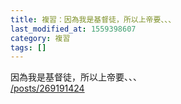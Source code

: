 ```yaml
---
title: 複習：因為我是基督徒，所以上帝要、、、
last_modified_at: 1559398607
category: 複習
tags: []
---
```


<p>因為我是基督徒，所以上帝要、、、<br>
<a href="/posts/269191424" target="_blank">/posts/269191424</a></p>

<p>&nbsp;</p>

